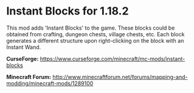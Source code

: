 Instant Blocks for 1.18.2
=============
This mod adds 'Instant Blocks' to the game. These blocks could be obtained from crafting, dungeon chests, village chests, etc. Each block generates a different structure upon right-clicking on the block with an Instant Wand.

<b>CurseForge:</b> https://www.curseforge.com/minecraft/mc-mods/instant-blocks

<b>Minecraft Forum:</b> http://www.minecraftforum.net/forums/mapping-and-modding/minecraft-mods/1289100